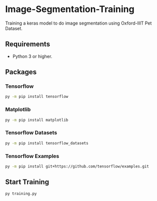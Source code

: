 # Image-Segmentation-Training
Training a keras model to do image segmentation using Oxford-IIIT Pet Dataset.<br/>

## Requirements
- Python 3 or higher.

## Packages

### Tensorflow
```bash
py -m pip install tensorflow
```
### Matplotlib
```bash
py -m pip install matplotlib
```
### Tensorflow Datasets
```bash
py -m pip install tensorflow_datasets
```
### Tensorflow Examples
```bash
py -m pip install git+https://github.com/tensorflow/examples.git
```

## Start Training
```bash
py training.py
```

